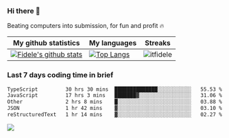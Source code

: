 ### Hi there 👋
<p>Beating computers into submission, for fun and profit 🔥</p>

|My github statistics|My languages|Streaks|
|-|-|-|
|[![Fidele's github stats](https://github-readme-stats.vercel.app/api?username=itfidele&count_private=true&show_icons=true&theme=dark&hide_title=true)](https://github.com/itfidele)|[![Top Langs](https://github-readme-stats.vercel.app/api/top-langs/?username=itfidele&show_icons=true&langs_count=8&theme=dark&layout=compact&hide_title=true)](https://github.com/itfidele)|![itfidele](https://github-readme-streak-stats.herokuapp.com/?user=itfidele&theme=dark)

### Last 7 days coding time in brief
<!--START_SECTION:waka-->

```txt
TypeScript         30 hrs 30 mins  ██████████████░░░░░░░░░░░   55.53 %
JavaScript         17 hrs 3 mins   ███████▓░░░░░░░░░░░░░░░░░   31.06 %
Other              2 hrs 8 mins    █░░░░░░░░░░░░░░░░░░░░░░░░   03.88 %
JSON               1 hr 42 mins    ▓░░░░░░░░░░░░░░░░░░░░░░░░   03.10 %
reStructuredText   1 hr 14 mins    ▓░░░░░░░░░░░░░░░░░░░░░░░░   02.27 %
```

<!--END_SECTION:waka-->

![](https://komarev.com/ghpvc/?username=itfidele)
